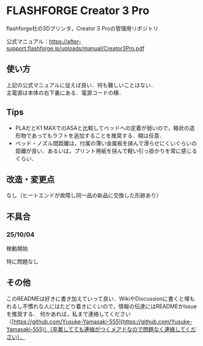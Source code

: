 # FLASHFORGE Creator 3 Pro

flashforge社の3Dプリンタ，Creator 3 Proの管理用リポジトリ

公式マニュアル：https://after-support.flashforge.jp/uploads/manual/Creator3Pro.pdf

## 使い方

上記の公式マニュアルに従えば良い．何も難しいことはない．<br>
主電源は本体の右下裏にある．電源コードの横．

## Tips

- PLAだとK1 MAXでのASAと比較してベッドへの定着が弱いので，箱状の造形物であってもラフトを追加することを推奨する．糊は任意．
- ベッド・ノズル間距離は，付属の薄い金属板を挟んで滑らせにくいぐらいの距離が良い．あるいは，プリント用紙を挟んで軽い引っ掛かりを常に感じるぐらい．

## 改造・変更点

なし（ヒートエンドが故障し同一品の新品に交換した形跡あり）

## 不具合

### 25/10/04

稼動開始

特に問題なし

## その他

このREADMEは好きに書き加えていって良い．WikiやDiscussionに書くと埋もれるし不慣れな人にはたどり着きにくいので，情報の伝達にはREADMEかIssueを推奨する．
何かあれば，私まで連絡してください（[https://github.com/Yusuke-Yamasaki-555](https://github.com/Yusuke-Yamasaki-555)）（卒業してても連絡がつくメアドなので問題なく連絡してください）．
